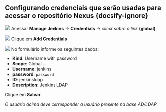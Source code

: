 ## Configurando credenciais que serão usadas para acessar o repositório Nexus {docsify-ignore}

![](/images/fig51-jenkins-credential.png)
Acessar **Manage Jenkins** -> **Credentials** -> _clicar sobre o link_ **(global)**

![](/images/fig52-jenkins-credential.png)
Clique em **Add Credentials**

![](/images/fig53-jenkins-credential.png)
No formulário informe os seguintes dados:
- **Kind**: Username with password
- **Scope**: Global ...
- **Username**: jenkins
- **password**: `password`
- **ID**: jenkinsldap
- **Description**: Jenkins LDAP

Clique em **Salvar**

_O usuário acima deve corresponder a usuário presente na base AD/LDAP_
